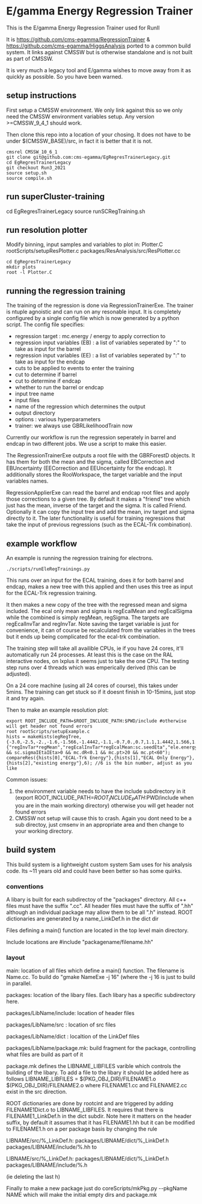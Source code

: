 # E/gamma Energy Regression Trainer


This is the E/gamma Energy Regression Trainer used for RunII

It is https://github.com/cms-egamma/RegressionTrainer & https://github.com/cms-egamma/HiggsAnalysis ported to a common build system. It links against CMSSW but is otherwise standalone and is not built as part of CMSSW.

It is very much a legacy tool and E/gamma wishes to move away from it as quickly as possible. So you have been warned.


## setup instructions

First setup a CMSSW environment. We only link against this so we only need the CMSSW environment variables setup. Any version >=CMSSW_9_4_1 should work.

Then clone this repo into a location of your chosing. It does not have to be under $(CMSSW_BASE)/src, in fact it is better that it is not. 
```
cmsrel CMSSW_10_6_1
git clone git@github.com:cms-egamma/EgRegresTrainerLegacy.git
cd EgRegresTrainerLegacy 
git checkout Run3_2021
source setup.sh
source compile.sh
```
## run superCluster-training
cd EgRegresTrainerLegacy 
source runSCRegTraining.sh

## run resolution plotter
Modify binning, input samples and variables to plot in: Plotter.C rootScripts/setupResPlotter.c packages/ResAnalysis/src/ResPlotter.cc
```
cd EgRegresTrainerLegacy 
mkdir plots
root -l Plotter.C
```

## running the regression training
The training of the regression is done via RegressionTrainerExe. 
The trainer is ntuple agnoistic and can run on any resonable input. 
It is completely configured by a single config file which is now generated by a python script. 
The config file specifies:
- regression target : mc.energy / energy to apply correction to
- regression input variables (EB) : a list of variables seperated by ":" to take as input for the barrel
- regression input variables (EE) : a list of variables seperated by ":" to take as input for the endcap
- cuts to be applied to events to enter the training
- cut to determine if barrel
- cut to determine if endcap
- whether to run the barrel or endcap
- input tree name
- input files
- name of the regression which determines the output
- output directory
- options : various hyperparameters 
- trainer: we always use GBRLikelihoodTrain now

Currently our workflow is run the regression seperately in barrel and endcap in two different jobs. We use a script to make this easier. 

The RegressionTrainerExe outputs a root file with the GBRForestD objects. It has them for both the mean and the sigma, called EBCorrection and EBUncertainty (EECorrection and EEUncertainty for the endcap). It additionally stores the RooWorkspace, the target variable and the input variables names. 

RegressionApplierExe can read the barrel and endcap root files and apply those corrections to a given tree. By default it makes a "friend" tree which just has the mean, inverse of the target and the sigma. It is called <treeName>Friend. Optionally it can copy the input tree and add the mean, inv target and sigma directly to it. The later functionality is useful for training regressions that take the input of previous regressions (such as the ECAL-Trk combination).

## example workflow

An example is running the regression training for electrons. 
```
./scripts/runEleRegTrainings.py
```

This runs over an input for the ECAL training, does it for both barrel and endcap, makes a new tree with this applied and then uses this tree as input for the ECAL-Trk regression training. 

It then makes a new copy of the tree with the regressed mean and sigma included. The ecal only mean and sigma is regEcalMean and regEcalSigma while the combined is simply regMean, regSigma. The targets are regEcalInvTar and regInvTar. Note saving the target variable is just for convenience, it can of course be recalculated from the variables in the trees but it ends up being complicated for the ecal-trk combination. 

The training step will take all availible CPUs, ie if you have 24 cores, it'll automatically run 24 processes. At least this is the case on the RAL interactive nodes, on lxplus it seems just to take the one CPU. The testing step runs over 4 threads which was emperically derived (this can be adjusted).

On a 24 core machine (using all 24 cores of course), this takes under 5mins. The training can get stuck so if it doesnt finish in 10-15mins, just stop it and try again. 


Then to make an example resolution plot:
```
export ROOT_INCLUDE_PATH=$ROOT_INCLUDE_PATH:$PWD/include #otherwise will get header not found errors
root rootScripts/setupExample.c
hists = makeHists(egRegTree,{-3.0,-2.5,-2.,-1.6,-1.566,-1.4442,-1.1,-0.7,0.,0.7,1.1,1.4442,1.566,1.6,2.,2.5},150,0,1.5,{"regInvTar*regMean","regEcalInvTar*regEcalMean:sc.seedEta","ele.energy/mc.energy:sc.seedEta"},"mc.energy>0 && sc.sigmaIEtaIEta>0 && mc.dR<0.1 && mc.pt>20 && mc.pt<60");
compareRes({hists[0],"ECAL-Trk Energy"},{hists[1],"ECAL Only Energy"},{hists[2],"existing energy"},6); //6 is the bin number, adjust as you like
```

Common issues:
1) the environment variable needs to have the include subdirectory in it (export ROOT_INCLUDE_PATH=$ROOT_INCLUDE_PATH:$PWD/include  when you are in the main working directory) otherwise you will get header not found errors
2) CMSSW not setup will cause this to crash. Again you dont need to be a sub directoy, just cmsenv in an appropriate area and then change to your working directory.


## build system 

This build system is a lightweight custom system Sam uses for his analysis code. Its ~11 years old and could have been better so has some quirks. 

### conventions
A libary is built for each subdirectoy of the "packages" directory. All c++ files must have the suffix ".cc". All header files must have the suffix of ".hh" although an individual package may allow them to be all ".h" instead. ROOT dictionaries are generated by a name_LinkDef.h in the dict dir

Files defining a main() function are located in the top level main directory. 

Include locations are #include "packagename/filename.hh"

### layout

main: location of all files which define a main() function. The filename is Name.cc. To build do "gmake NameExe -j 16" (where the -j 16 is just to build in parallel.

packages: location of the libary files. Each libary has a specific subdirectory here. 

packages/LibName\/include: location of header files

packages/LibName/src : location of src files

packages/LibName/dict : localtion of the LinkDef files

packages/LibName/package.mk: build fragment for the package, controlling what files are build as part of it

package.mk defines the LIBNAME_LIBFILES varible which controls the building of the libary. To add a file to the libary it should be added here as follows
LIBNAME_LIBFILES = $(PKG_OBJ_DIR)/FILENAME1.o $(PKG_OBJ_DIR)/FILENAME2.o 
where FILENAME1.cc and FILENAME2.cc exist in the src direction.

ROOT dictionaries are done by rootcint and are triggered by adding FILENAME1Dict.o to LIBNAME_LIBFILES. It requires that there is FILENAME1_LinkDef.h in the dict subdir.  Note here it matters on the header suffix, by default it assumes that it has FILENAME1.hh but it can be modified to FILENAME1.h on a per package basis by changing the rule 

LIBNAME/src/%_LinkDef.h: packages/LIBNAME/dict/%_LinkDef.h packages/LIBNAME/include/%.hh   to 

LIBNAME/src/%_LinkDef.h: packages/LIBNAME/dict/%_LinkDef.h packages/LIBNAME/include/%.h 

(ie deleting the last h)

Finally to make a new package just do coreScripts/mkPkg.py --pkgName NAME which will make the initial empty dirs and package.mk







